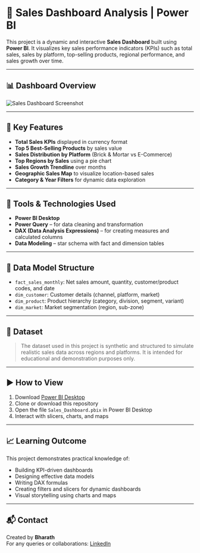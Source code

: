 # 🧾 Sales Dashboard Analysis | Power BI

This project is a dynamic and interactive **Sales Dashboard** built using **Power BI**. It visualizes key sales performance indicators (KPIs) such as total sales, sales by platform, top-selling products, regional performance, and sales growth over time.

---

## 📊 Dashboard Overview

![Sales Dashboard Screenshot](dashboard-screenshot.png)

---

## 📌 Key Features

- **Total Sales KPIs** displayed in currency format
- **Top 5 Best-Selling Products** by sales value
- **Sales Distribution by Platform** (Brick & Mortar vs E-Commerce)
- **Top Regions by Sales** using a pie chart
- **Sales Growth Trendline** over months
- **Geographic Sales Map** to visualize location-based sales
- **Category & Year Filters** for dynamic data exploration

---

## 🧰 Tools & Technologies Used

- **Power BI Desktop**
- **Power Query** – for data cleaning and transformation
- **DAX (Data Analysis Expressions)** – for creating measures and calculated columns
- **Data Modeling** – star schema with fact and dimension tables

---

## 🧩 Data Model Structure

- `fact_sales_monthly`: Net sales amount, quantity, customer/product codes, and date
- `dim_customer`: Customer details (channel, platform, market)
- `dim_product`: Product hierarchy (category, division, segment, variant)
- `dim_market`: Market segmentation (region, sub-zone)

---

## 📂 Dataset

> The dataset used in this project is synthetic and structured to simulate realistic sales data across regions and platforms. It is intended for educational and demonstration purposes only.

---

## ▶️ How to View

1. Download [Power BI Desktop](https://powerbi.microsoft.com/desktop/)
2. Clone or download this repository
3. Open the file `Sales_Dashboard.pbix` in Power BI Desktop
4. Interact with slicers, charts, and maps

---

## 📈 Learning Outcome

This project demonstrates practical knowledge of:
- Building KPI-driven dashboards
- Designing effective data models
- Writing DAX formulas
- Creating filters and slicers for dynamic dashboards
- Visual storytelling using charts and maps

---

## 📬 Contact

Created by **Bharath**  
For any queries or collaborations: [LinkedIn]([https://www.linkedin.com](https://www.linkedin.com/in/bharath-s-data/))

